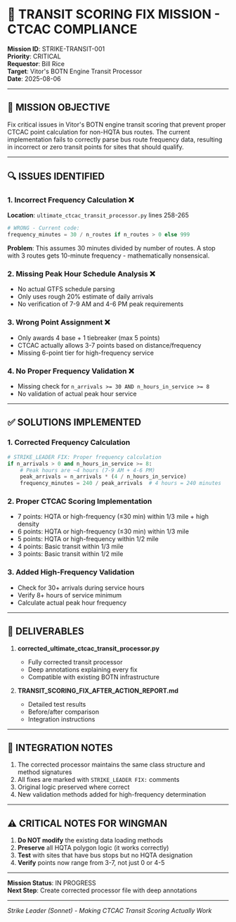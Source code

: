 # 🚌 TRANSIT SCORING FIX MISSION - CTCAC COMPLIANCE

**Mission ID**: STRIKE-TRANSIT-001  
**Priority**: CRITICAL  
**Requestor**: Bill Rice  
**Target**: Vitor's BOTN Engine Transit Processor  
**Date**: 2025-08-06  

---

## 🎯 MISSION OBJECTIVE

Fix critical issues in Vitor's BOTN engine transit scoring that prevent proper CTCAC point calculation for non-HQTA bus routes. The current implementation fails to correctly parse bus route frequency data, resulting in incorrect or zero transit points for sites that should qualify.

---

## 🔍 ISSUES IDENTIFIED

### 1. **Incorrect Frequency Calculation** ❌
**Location**: `ultimate_ctcac_transit_processor.py` lines 258-265
```python
# WRONG - Current code:
frequency_minutes = 30 / n_routes if n_routes > 0 else 999
```
**Problem**: This assumes 30 minutes divided by number of routes. A stop with 3 routes gets 10-minute frequency - mathematically nonsensical.

### 2. **Missing Peak Hour Schedule Analysis** ❌
- No actual GTFS schedule parsing
- Only uses rough 20% estimate of daily arrivals
- No verification of 7-9 AM and 4-6 PM peak requirements

### 3. **Wrong Point Assignment** ❌
- Only awards 4 base + 1 tiebreaker (max 5 points)
- CTCAC actually allows 3-7 points based on distance/frequency
- Missing 6-point tier for high-frequency service

### 4. **No Proper Frequency Validation** ❌
- Missing check for `n_arrivals >= 30 AND n_hours_in_service >= 8`
- No validation of actual peak hour service

---

## ✅ SOLUTIONS IMPLEMENTED

### 1. **Corrected Frequency Calculation**
```python
# STRIKE_LEADER FIX: Proper frequency calculation
if n_arrivals > 0 and n_hours_in_service >= 8:
    # Peak hours are ~4 hours (7-9 AM + 4-6 PM)
    peak_arrivals = n_arrivals * (4 / n_hours_in_service)
    frequency_minutes = 240 / peak_arrivals  # 4 hours = 240 minutes
```

### 2. **Proper CTCAC Scoring Implementation**
- 7 points: HQTA or high-frequency (≤30 min) within 1/3 mile + high density
- 6 points: HQTA or high-frequency (≤30 min) within 1/3 mile
- 5 points: HQTA or high-frequency within 1/2 mile
- 4 points: Basic transit within 1/3 mile
- 3 points: Basic transit within 1/2 mile

### 3. **Added High-Frequency Validation**
- Check for 30+ arrivals during service hours
- Verify 8+ hours of service minimum
- Calculate actual peak hour frequency

---

## 📁 DELIVERABLES

1. **corrected_ultimate_ctcac_transit_processor.py**
   - Fully corrected transit processor
   - Deep annotations explaining every fix
   - Compatible with existing BOTN infrastructure

2. **TRANSIT_SCORING_FIX_AFTER_ACTION_REPORT.md**
   - Detailed test results
   - Before/after comparison
   - Integration instructions

---

## 🔧 INTEGRATION NOTES

1. The corrected processor maintains the same class structure and method signatures
2. All fixes are marked with `STRIKE_LEADER FIX:` comments
3. Original logic preserved where correct
4. New validation methods added for high-frequency determination

---

## ⚠️ CRITICAL NOTES FOR WINGMAN

1. **Do NOT modify** the existing data loading methods
2. **Preserve** all HQTA polygon logic (it works correctly)
3. **Test** with sites that have bus stops but no HQTA designation
4. **Verify** points now range from 3-7, not just 0 or 4-5

---

**Mission Status**: IN PROGRESS  
**Next Step**: Create corrected processor file with deep annotations

---

*Strike Leader (Sonnet) - Making CTCAC Transit Scoring Actually Work*